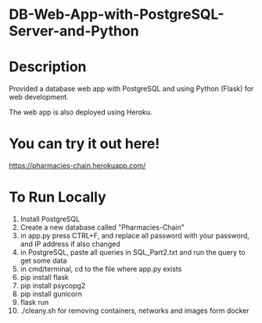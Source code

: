 # DB-Web-App-with-PostgreSQL-Server-and-Python

# Description

Provided a database web app with PostgreSQL and using Python (Flask) for web development.

The web app is also deployed using Heroku.

# You can try it out here!

https://pharmacies-chain.herokuapp.com/

# To Run Locally

1) Install PostgreSQL
2) Create a new database called "Pharmacies-Chain"
3) in app.py press CTRL+F, and replace all password with your password, and IP address if also changed
4) in PostgreSQL, paste all queries in SQL_Part2.txt and run the query to get some data
5) in cmd/terminal, cd to the file where app.py exists
6) pip install flask
7) pip install psycopg2
8) pip install gunicorn
9) flask run
10) ./cleany.sh for removing containers, networks and images form docker
